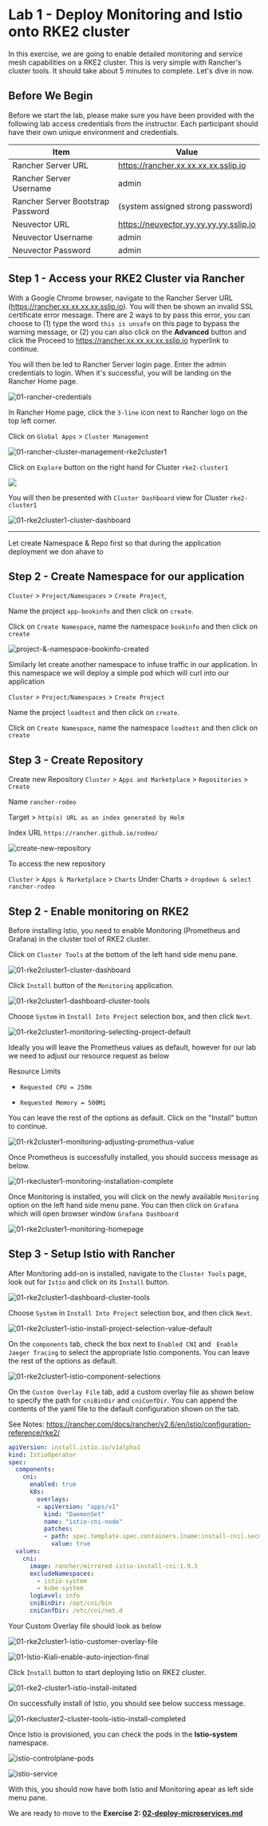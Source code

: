 # Lab 1 - Deploy Monitoring and Istio onto RKE2 cluster

In this exercise, we are going to enable detailed monitoring and service mesh capabilities on a RKE2 cluster. This is very simple with Rancher's cluster tools. It should take about 5 minutes to complete. Let's dive in now.



## Before We Begin

Before we start the lab, please make sure you have been provided with the following lab access credentials from the instructor. Each participant should have their own unique environment and credentials.

| Item                              | Value                                  |
| --------------------------------- | -------------------------------------- |
| Rancher Server URL                | https://rancher.xx.xx.xx.xx.sslip.io   |
| Rancher Server Username           | admin                                  |
| Rancher Server Bootstrap Password | (system assigned strong password)      |
| Neuvector URL                     | https://neuvector.yy.yy.yy.yy.sslip.io |
| Neuvector Username                | admin                                  |
| Neuvector Password                | admin                                  |



## Step 1 - Access your RKE2 Cluster via Rancher

With a Google Chrome browser, navigate to the Rancher Server URL (https://rancher.xx.xx.xx.xx.sslip.io). You will then be shown an invalid SSL certificate error message. There are 2 ways to by pass this error, you can choose to (1) type the word `this is unsafe` on this page to bypass the warning message, or (2) you can also click on the **Advanced** button and click the Proceed to https://rancher.xx.xx.xx.xx.sslip.io hyperlink to continue. 

You will then be led to Rancher Server login page. Enter the admin credentials to login. When it's successful, you will be landing on the Rancher Home page. 

![01-rancher-credentials](../images/01-rancher-credentials-16507073634331.png)



In Rancher Home page, click the `3-line` icon next to Rancher logo on the top left corner. 

Click on `Global Apps` > `Cluster Management`

![01-rancher-cluster-management-rke2cluster1](../images/01-rancher-cluster-management-rke2cluster1.png)

Click on `Explore` button on the right hand for Cluster `rke2-cluster1`

![](../images/01-rancher-cluster-management-rke2cluster1-explore.png)

You will then be presented with `Cluster Dashboard` view for Cluster `rke2-cluster1`

![01-rke2cluster1-cluster-dashboard](../images/01-rke2cluster1-cluster-dashboard.png)



---------------------------------------------------------------------------------------------------------------------------------------------------------------------------------------------------------------------

Let create Namespace & Repo first so that during the application deployment we don ahave to 

## Step 2 - Create Namespace for our application

`Cluster` > `Project/Namespaces` > `Create Project`, 

Name the project `app-bookinfo` and then click on `create`.  

Click on `Create Namespace`, name the namespace `bookinfo` and then click on `create`

![project-&-namespace-bookinfo-created](../images/project-&-namespace-bookinfo-created.png)



Similarly let create another namespace to infuse traffic in our application. In this namespace we will deploy a simple pod which will curl into our application

`Cluster` > `Project/Namespaces` > `Create Project`

Name the project `loadtest` and then click on `create`.  

Click on `Create Namespace`, name the namespace `loadtest` and then click on `create`



## Step 3 - Create Repository

Create new Repository `Cluster` > `Apps and Marketplace` > `Repositories` > `Create`

Name `rancher-rodeo`

Target > `http(s) URL as an index generated by Helm` 

Index URL `https://rancher.github.io/rodeo/`

![create-new-repository](../images/create-new-repository-16555685589012.png)

To access the new repository 

`Cluster` > `Apps & Marketplace` > `Charts`  Under Charts > `dropdown & select rancher-rodeo`

## Step 2 - Enable monitoring on RKE2

Before installing Istio, you need to enable Monitoring (Prometheus and Grafana) in the cluster tool of RKE2 cluster.

Click on `Cluster Tools` at the bottom of the left hand side menu pane. 

![01-rke2cluster1-cluster-dashboard](../images/01-rke2cluster1-cluster-dashboard.png)

Click `Install`  button of the `Monitoring` application.

![01-rke2cluster1-dashboard-cluster-tools](../images/01-rke2cluster1-dashboard-cluster-tools.png)

Choose `System` in `Install Into Project` selection box, and then click `Next`.

![01-rke2cluster1-monitoring-selecting-project-default](../images/01-rke2cluster1-monitoring-selecting-project-default.png)

Ideally you will leave the Prometheus values as default, however for our lab we need to adjust our resource request as below

Resource Limits 

* `Requested CPU = 250m`

* `Requested Memory = 500Mi`

You can leave the rest of the options as default. Click on the "Install" button to continue.

![01-rk2cluster1-monitoring-adjusting-promethus-value](../images/01-rk2cluster1-monitoring-adjusting-promethus-value.png)

Once Prometheus is successfully installed, you should success message as below. 

![01-rkecluster1-monitoring-installation-complete](../images/01-rkecluster1-monitoring-installation-complete.png)

Once Monitoring is installed, you will click on the newly available `Monitoring` option on the left hand side menu pane. You can then click on `Grafana` which will open browser window `Grafana Dashboard`

![01-rke2cluster1-monitoring-homepage](../images/01-rke2cluster1-monitoring-homepage.png)



## Step 3 - Setup Istio with Rancher

After Monitoring add-on is installed, navigate to the `Cluster Tools` page, look out for `Istio` and click on its `Install` button.

![01-rke2cluster1-dashboard-cluster-tools](../images/01-rke2cluster1-dashboard-cluster-tools.png)

Choose `System` in `Install Into Project` selection box, and then click `Next`.

![01-rke2cluster1-istio-install-project-selection-value-default](../images/01-rke2cluster1-istio-install-project-selection-value-default.png)

On the `components` tab, check the box next to `Enabled CNI` and ` Enable Jaeger Tracing` to select the appropriate Istio components. 
You can leave the rest of the options as default.

![01-rke2cluster1-istio-component-selections](../images/01-rke2cluster1-istio-component-selections.png)

On the `Custom Overlay File` tab, add a custom overlay file as shown below to specify the path for `cniBinDir` and `cniConfDir`.
You can append the contents of the yaml file to the default configuration shown on the tab.

See Notes: https://rancher.com/docs/rancher/v2.6/en/istio/configuration-reference/rke2/

```yaml
apiVersion: install.istio.io/v1alpha1
kind: IstioOperator
spec:
  components:
    cni:
      enabled: true
      k8s:
        overlays:
        - apiVersion: "apps/v1"
          kind: "DaemonSet"
          name: "istio-cni-node"
          patches:
          - path: spec.template.spec.containers.[name:install-cni].securityContext.privileged
            value: true
  values:
    cni:
      image: rancher/mirrored-istio-install-cni:1.9.3
      excludeNamespaces:
        - istio-system
        - kube-system
      logLevel: info
      cniBinDir: /opt/cni/bin
      cniConfDir: /etc/cni/net.d
```

Your Custom Overlay file should look as below

![01-rke2cluster1-istio-customer-overlay-file](../images/01-rke2cluster1-istio-customer-overlay-file.png)

![01-Istio-Kiali-enable-auto-injection-final](../images/01-Istio-Kiali-enable-auto-injection-final.png)

Click `Install` button to start deploying Istio on RKE2 cluster.

![01-rke2-cluster1-istio-install-initated](../images/01-rke2-cluster1-istio-install-initated.png)

On successfully install of Istio, you should see below success message.

![01-rkecluster2-cluster-tools-istio-install-completed](../images/01-rkecluster2-cluster-tools-istio-install-completed.png)

Once Istio is provisioned, you can check the pods in the **Istio-system** namespace. 

![istio-controlplane-pods](../images/istio-controlplane-pods.png)

![istio-service](../images/istio-service.png)



With this, you should now have both Istio and Monitoring apear as left side menu pane. 

We are ready to move to the **Exercise 2: [02-deploy-microservices.md](https://github.com/dsohk/rancher-istio-workshop/blob/main/docs/02-deploy-microservices.md)**
